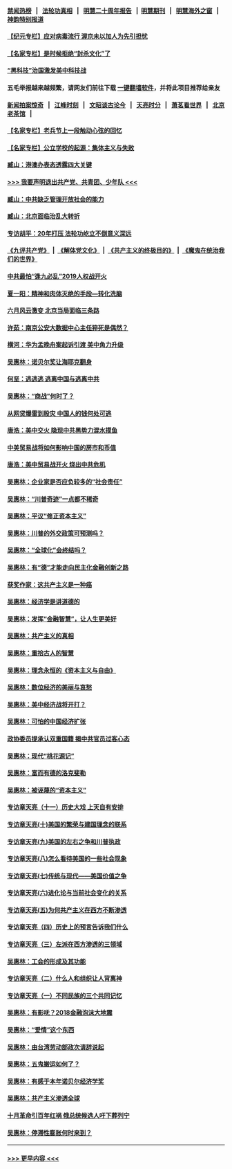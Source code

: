 #### [禁闻热榜](热点新闻.md?=0)  &nbsp;&nbsp;|&nbsp;&nbsp; [法轮功真相](https://github.com/gfw-breaker/truth/blob/master/README.md?=0) &nbsp;&nbsp;|&nbsp;&nbsp; [明慧二十周年报告](https://github.com/gfw-breaker/mh-reports/blob/master/README.md?=0) &nbsp;&nbsp;|&nbsp;&nbsp;[明慧期刊](https://github.com/gfw-breaker/mh-qikan) &nbsp;&nbsp;|&nbsp;&nbsp; [明慧海外之窗](https://github.com/gfw-breaker/mh-news/blob/master/README.md?=0) &nbsp;&nbsp;|&nbsp;&nbsp; [神韵特别报道](https://github.com/gfw-breaker/mh-news/blob/master/shenyun.md?=0)
#### [【纪元专栏】应对病毒流行 渥京未以加人为先引担忧](../pages/nsc423/n11875714.md?t=03150232) 
#### [【名家专栏】是时候拒绝“封杀文化”了](../pages/nsc423/n11814093.md?t=03150232) 
#### [“黑科技”治国激发美中科技战](../pages/nsc423/n11638056.md?t=03150232) 
#### 五毛举报越来越频繁，请网友们前往下载 [一键翻墙软件](https://github.com/gfw-breaker/ssr-accounts)，并将此项目推荐给亲友
#### [新闻拍案惊奇](https://github.com/gfw-breaker/banned-news/blob/master/pages/link4.md) &nbsp;&nbsp;|&nbsp;&nbsp; [江峰时刻](https://github.com/gfw-breaker/banned-news/blob/master/pages/link4.md) &nbsp;&nbsp;|&nbsp;&nbsp; [文昭谈古论今](https://github.com/gfw-breaker/banned-news/blob/master/pages/link4.md) &nbsp;&nbsp;|&nbsp;&nbsp; [天亮时分](https://github.com/gfw-breaker/banned-news/blob/master/pages/link4.md) &nbsp;&nbsp;|&nbsp;&nbsp; [萧茗看世界](https://github.com/gfw-breaker/banned-news/blob/master/pages/link4.md) &nbsp;&nbsp;|&nbsp;&nbsp; [北京老茶馆](https://github.com/gfw-breaker/banned-news/blob/master/pages/link4.md) &nbsp;&nbsp;|&nbsp;&nbsp; 
#### [【名家专栏】老兵节上一段触动心弦的回忆](../pages/nsc423/n11646016.md?t=03150232) 
#### [【名家专栏】公立学校的起源：集体主义与失败](../pages/nsc423/n11601833.md?t=03150232) 
#### [臧山：港澳办表态透露四大关键](../pages/nsc423/n11421628.md?t=03150232) 
#### [>>> 我要声明退出共产党、共青团、少年队 <<<](https://github.com/begood0513/goodnews/blob/master/quit/letter.md) 
#### [臧山：中共缺乏管理开放社会的能力](../pages/nsc423/n11407457.md?t=03150232) 
#### [臧山：北京面临治乱大转折](../pages/nsc423/n11406895.md?t=03150232) 
#### [专访胡平：20年打压 法轮功屹立不倒意义深远](../pages/nsc423/n11398800.md?t=03150232) 
#### [《九评共产党》](https://github.com/begood0513/9ping.md/blob/master/README.md) &nbsp;|&nbsp; [《解体党文化》](../../../../jtdwh.md/blob/master/README.md)  &nbsp;|&nbsp; [《共产主义的终极目的》](../../../../gczydzjmd.md/blob/master/README.md) &nbsp;|&nbsp; [《魔鬼在统治我们的世界》](../../../../mgztzwmdsj.md/blob/master/README.md) 
#### [中共最怕“逢九必乱”2019人权战开火](../pages/nsc423/n11385248.md?t=03150232) 
#### [夏一阳：精神和肉体灭绝的手段—转化洗脑](../pages/nsc423/n11368250.md?t=03150232) 
#### [六月风云激变 北京当局面临三条路](../pages/nsc423/n11313668.md?t=03150232) 
#### [许茹：南京公安大数据中心主任猝死是偶然？](../pages/nsc423/n11064744.md?t=03150232) 
#### [横河：华为孟晚舟案起诉引渡 美中角力升级](../pages/nsc423/n11027230.md?t=03150232) 
#### [吴惠林：诺贝尔奖让海耶克翻身](../pages/nsc423/n10890049.md?t=03150232) 
#### [何坚：逃逃逃 逃离中国与逃离中共](../pages/nsc423/n10592891.md?t=03150232) 
#### [吴惠林：“商战”何时了？](../pages/nsc423/n10573558.md?t=03150232) 
#### [从网贷爆雷到股灾 中国人的钱何处可逃](../pages/nsc423/n10572800.md?t=03150232) 
#### [唐浩：美中交火 隐现中共黑势力混水摸鱼](../pages/nsc423/n10544040.md?t=03150232) 
#### [中美贸易战将如何影响中国的房市和币值](../pages/nsc423/n10543697.md?t=03150232) 
#### [唐浩：美中贸易战开火 烧出中共危机](../pages/nsc423/n10540126.md?t=03150232) 
#### [吴惠林：企业家是否应负较多的“社会责任”](../pages/nsc423/n10535022.md?t=03150232) 
#### [吴惠林：“川普奇迹”一点都不稀奇](../pages/nsc423/n10512808.md?t=03150232) 
#### [吴惠林：平议“修正资本主义”](../pages/nsc423/n10495724.md?t=03150232) 
#### [吴惠林：川普的外交政策可预测吗？](../pages/nsc423/n10462387.md?t=03150232) 
#### [吴惠林：“全球化”会终结吗？](../pages/nsc423/n10452838.md?t=03150232) 
#### [吴惠林：有“德”才能走向民主化金融创新之路](../pages/nsc423/n10432292.md?t=03150232) 
#### [获奖作家：这共产主义是一种癌](../pages/nsc423/n10431541.md?t=03150232) 
#### [吴惠林：经济学是讲道德的](../pages/nsc423/n10398014.md?t=03150232) 
#### [吴惠林：发挥“金融智慧”，让人生更美好](../pages/nsc423/n10375019.md?t=03150232) 
#### [吴惠林：共产主义的真相](../pages/nsc423/n10351394.md?t=03150232) 
#### [吴惠林：重拾古人的智慧](../pages/nsc423/n10337691.md?t=03150232) 
#### [吴惠林：理念永恒的《资本主义与自由》](../pages/nsc423/n10316274.md?t=03150232) 
#### [吴惠林：数位经济的美丽与哀愁](../pages/nsc423/n10292946.md?t=03150232) 
#### [吴惠林：美中经济战将开打？](../pages/nsc423/n10258825.md?t=03150232) 
#### [吴惠林：可怕的中国经济扩张](../pages/nsc423/n10219147.md?t=03150232) 
#### [政协委员提承认双重国籍 揭中共官员过客心态](../pages/nsc423/n10208809.md?t=03150232) 
#### [吴惠林：现代“桃花源记”](../pages/nsc423/n10185234.md?t=03150232) 
#### [吴惠林：富而有德的洛克斐勒](../pages/nsc423/n10142264.md?t=03150232) 
#### [吴惠林：被诬蔑的“资本主义”](../pages/nsc423/n10124816.md?t=03150232) 
#### [专访章天亮（十一）历史大戏 上天自有安排](../pages/nsc423/n10094905.md?t=03150232) 
#### [专访章天亮(十)美国的繁荣与建国理念的联系](../pages/nsc423/n10094899.md?t=03150232) 
#### [专访章天亮(九)美国的左右之争和川普执政](../pages/nsc423/n10094889.md?t=03150232) 
#### [专访章天亮(八)怎么看待美国的一些社会现象](../pages/nsc423/n10094857.md?t=03150232) 
#### [专访章天亮(七)传统与现代——美国价值之争](../pages/nsc423/n10093140.md?t=03150232) 
#### [专访章天亮(六)进化论与当前社会变化的关系](../pages/nsc423/n10092036.md?t=03150232) 
#### [专访章天亮(五)为何共产主义在西方不断渗透](../pages/nsc423/n10083620.md?t=03150232) 
#### [专访章天亮（四）历史上的预言告诉我们什么](../pages/nsc423/n10083606.md?t=03150232) 
#### [专访章天亮（三）左派在西方渗透的三领域](../pages/nsc423/n10081115.md?t=03150232) 
#### [吴惠林：工会的形成及其功能](../pages/nsc423/n10080633.md?t=03150232) 
#### [专访章天亮（二）什么人和组织让人背离神](../pages/nsc423/n10076637.md?t=03150232) 
#### [专访章天亮（一）不同民族的三个共同记忆](../pages/nsc423/n10074188.md?t=03150232) 
#### [吴惠林：有影呒？2018金融泡沫大地震](../pages/nsc423/n10040534.md?t=03150232) 
#### [吴惠林：“爱情”这个东西](../pages/nsc423/n10019423.md?t=03150232) 
#### [吴惠林：由台湾劳动部政次请辞说起](../pages/nsc423/n9979679.md?t=03150232) 
#### [吴惠林：五鬼搬运如何了？](../pages/nsc423/n9925338.md?t=03150232) 
#### [吴惠林：有感于本年诺贝尔经济学奖](../pages/nsc423/n9871883.md?t=03150232) 
#### [吴惠林：共产主义渗透全球](../pages/nsc423/n9812748.md?t=03150232) 
#### [十月革命引百年红祸 俄总统候选人吁下葬列宁](../pages/nsc423/n9810182.md?t=03150232) 
#### [吴惠林：停滞性膨胀何时来到？](../pages/nsc423/n9764136.md?t=03150232) 

----
#### [ >>> 更早内容 <<< ](../indexes/nsc423-earlier.md)
